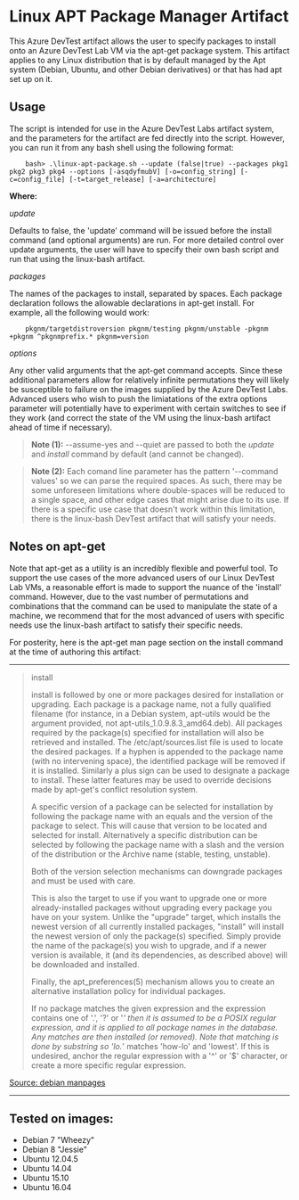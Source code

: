 # Linux APT Package Manager Artifact
This Azure DevTest artifact allows the user to specify packages to install onto an Azure DevTest Lab VM
via the apt-get package system. This artifact applies to any Linux distribution that is by default managed 
by the Apt system (Debian, Ubuntu, and other Debian derivatives) or that has had apt set up on it.

## Usage 
The script is intended for use in the Azure DevTest Labs artifact system, and the parameters for the artifact are fed directly
into the script. However, you can run it from any bash shell using the following format:

        bash> .\linux-apt-package.sh --update (false|true) --packages pkg1 pkg2 pkg3 pkg4 --options [-asqdyfmubV] [-o=config_string] [-c=config_file] [-t=target_release] [-a=architecture]  

**Where:**

*update*

Defaults to false, the 'update' command will be issued before the install command (and optional arguments) are run. For more detailed
control over update arguments, the user will have to specify their own bash script and run that using the linux-bash artifact.

*packages*

The names of the packages to install, separated by spaces. Each package declaration follows the allowable declarations in apt-get
install. For example, all the following would work:

        pkgnm/targetdistroversion pkgnm/testing pkgnm/unstable -pkgnm +pkgnm ^pkgnmprefix.* pkgnm=version
        
*options*

Any other valid arguments that the apt-get command accepts. Since these additional parameters allow for relatively infinite permutations
they will likely be susceptible to failure on the images supplied by the Azure DevTest Labs. Advanced users who wish to push the limiatations
of the extra options parameter will potentially have to experiment with certain switches to see if they work (and correct the state of
the VM using the linux-bash artifact ahead of time if necessary).

> **Note (1):** --assume-yes and --quiet are passed to both the *update* and *install* command by default (and
> cannot be changed).  

> **Note (2):**
> Each comand line parameter has the pattern '--command values' so we can parse the required spaces. As such, there may be some unforeseen
> limitations where double-spaces will be reduced to a single space, and other edge cases that might arise due to its use. If there is a 
> specific use case that doesn't work within this limitation, there is the linux-bash DevTest artifact that will satisfy your needs.

## Notes on apt-get
Note that apt-get as a utility is an incredibly flexible and powerful tool. To support the use cases of the more advanced users of
our Linux DevTest Lab VMs, a reasonable effort is made to support the nuance of the 'install' command. However, due to the vast number of 
permutations and combinations that the command can be used to manipulate the state of a machine, we recommend that for the most advanced
of users with specific needs use the linux-bash artifact to satisfy their specific needs.

For posterity, here is the apt-get man page section on the install command at the time of authoring this artifact:

---

> install
>
> install is followed by one or more packages desired for installation or upgrading. Each package is a package name, not a fully qualified filename (for instance, in a Debian system,
> apt-utils would be the argument provided, not apt-utils_1.0.9.8.3_amd64.deb). All packages required by the package(s) specified for installation will also be retrieved and
> installed. The /etc/apt/sources.list file is used to locate the desired packages. If a hyphen is appended to the package name (with no intervening space), the identified package
> will be removed if it is installed. Similarly a plus sign can be used to designate a package to install. These latter features may be used to override decisions made by apt-get's
> conflict resolution system.
> 
> A specific version of a package can be selected for installation by following the package name with an equals and the version of the package to select. This will cause that version
> to be located and selected for install. Alternatively a specific distribution can be selected by following the package name with a slash and the version of the distribution or the
> Archive name (stable, testing, unstable).
> 
> Both of the version selection mechanisms can downgrade packages and must be used with care.
> 
> This is also the target to use if you want to upgrade one or more already-installed packages without upgrading every package you have on your system. Unlike the "upgrade" target,
> which installs the newest version of all currently installed packages, "install" will install the newest version of only the package(s) specified. Simply provide the name of the
> package(s) you wish to upgrade, and if a newer version is available, it (and its dependencies, as described above) will be downloaded and installed.
> 
> Finally, the apt_preferences(5) mechanism allows you to create an alternative installation policy for individual packages.
> 
> If no package matches the given expression and the expression contains one of '.', '?' or '*' then it is assumed to be a POSIX regular expression, and it is applied to all package
> names in the database. Any matches are then installed (or removed). Note that matching is done by substring so 'lo.*' matches 'how-lo' and 'lowest'. If this is undesired, anchor the
> regular expression with a '^' or '$' character, or create a more specific regular expression.
> 
[Source: debian manpages](http://manpages.debian.org/cgi-bin/man.cgi?query=apt-get)

---

## Tested on images:

- Debian 7 "Wheezy"
- Debian 8 "Jessie"
- Ubuntu 12.04.5
- Ubuntu 14.04 
- Ubuntu 15.10
- Ubuntu 16.04
